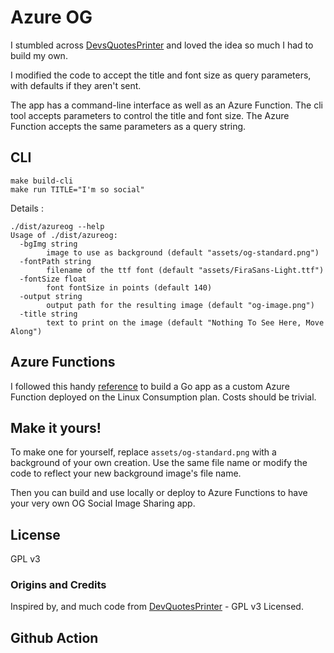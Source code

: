 # Azure OG

I stumbled across [DevsQuotesPrinter](https://github.com/JosemyDuarte/DevsQuotesPrinter) and loved the idea so much I had to build my own.

I modified the code to accept the title and font size as query parameters, with defaults if they aren't sent.

The app has a command-line interface as well as an Azure Function. The cli tool accepts parameters to control the title and font size. The Azure Function accepts the same parameters as a query string.


## CLI

```
make build-cli
make run TITLE="I'm so social"
```

Details :

```
./dist/azureog --help                                                                                   
Usage of ./dist/azureog:
  -bgImg string
        image to use as background (default "assets/og-standard.png")
  -fontPath string
        filename of the ttf font (default "assets/FiraSans-Light.ttf")
  -fontSize float
        font fontSize in points (default 140)
  -output string
        output path for the resulting image (default "og-image.png")
  -title string
        text to print on the image (default "Nothing To See Here, Move Along")
```

## Azure Functions

I followed this handy [reference](https://docs.microsoft.com/azure/azure-functions/create-first-function-vs-code-other?WT.mc_id=opensource-20963-brketels) to build a Go app as a custom Azure Function deployed on the Linux Consumption plan. Costs should be trivial.

## Make it yours!

To make one for yourself, replace `assets/og-standard.png` with a background of your own creation. Use the same file name or modify the code to reflect your new background image's file name.

Then you can build and use locally or deploy to Azure Functions to have your very own OG Social Image Sharing app.

## License 
GPL v3

### Origins and Credits

Inspired by, and much code from [DevQuotesPrinter](https://github.com/JosemyDuarte/DevsQuotesPrinter) - GPL v3 Licensed.

## Github Action